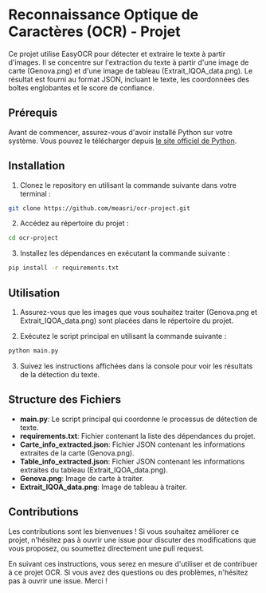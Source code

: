 # Reconnaissance Optique de Caractères (OCR) - Projet

Ce projet utilise EasyOCR pour détecter et extraire le texte à partir d'images. Il se concentre sur l'extraction du texte à partir d'une image de carte (Genova.png) et d'une image de tableau (Extrait_IQOA_data.png). Le résultat est fourni au format JSON, incluant le texte, les coordonnées des boîtes englobantes et le score de confiance.

## Prérequis

Avant de commencer, assurez-vous d'avoir installé Python sur votre système. Vous pouvez le télécharger depuis [le site officiel de Python](https://www.python.org/downloads/).

## Installation

1. Clonez le repository en utilisant la commande suivante dans votre terminal :
```bash
git clone https://github.com/measri/ocr-project.git
```

2. Accédez au répertoire du projet :
```bash
cd ocr-project
```

3. Installez les dépendances en exécutant la commande suivante :
```bash
pip install -r requirements.txt
```

## Utilisation

1. Assurez-vous que les images que vous souhaitez traiter (Genova.png et Extrait_IQOA_data.png) sont placées dans le répertoire du projet.

2. Exécutez le script principal en utilisant la commande suivante :
```bash
python main.py
```
3. Suivez les instructions affichées dans la console pour voir les résultats de la détection du texte.

## Structure des Fichiers

- **main.py**: Le script principal qui coordonne le processus de détection de texte.
- **requirements.txt**: Fichier contenant la liste des dépendances du projet.
- **Carte_info_extracted.json**: Fichier JSON contenant les informations extraites de la carte (Genova.png).
- **Table_info_extracted.json**: Fichier JSON contenant les informations extraites du tableau (Extrait_IQOA_data.png).
- **Genova.png**: Image de carte à traiter.
- **Extrait_IQOA_data.png**: Image de tableau à traiter.

## Contributions

Les contributions sont les bienvenues ! Si vous souhaitez améliorer ce projet, n'hésitez pas à ouvrir une issue pour discuter des modifications que vous proposez, ou soumettez directement une pull request.

En suivant ces instructions, vous serez en mesure d'utiliser et de contribuer à ce projet OCR. Si vous avez des questions ou des problèmes, n'hésitez pas à ouvrir une issue. Merci !

